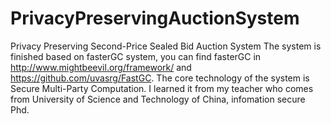 # PrivacyPreservingAuctionSystem
Privacy Preserving Second-Price Sealed Bid Auction System
The system is finished based on fasterGC system, you can find fasterGC in
http://www.mightbeevil.org/framework/ and https://github.com/uvasrg/FastGC.
The core technology of the system is Secure Multi-Party Computation. I learned it from my teacher who comes from University of 
Science and Technology of China, infomation secure Phd.
